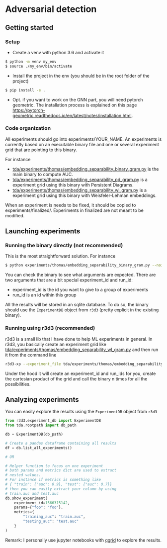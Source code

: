 # Adversarial detection

## Getting started

### Setup

*  Create a venv with python 3.6 and activate it
```bash
$ python -m venv my_env
$ source ./my_env/bin/activate
```
* Install the project in the env (you should be in the root folder of the project)
```bash
$ pip install -e .
``` 
* Opt. if you want to work on the GNN part, you will need pytorch geometric. The installation process is explained on this page https://pytorch-geometric.readthedocs.io/en/latest/notes/installation.html.


### Code organization

All experiments should go into experiments/YOUR_NAME. An experiments is currently based on an executable binary file and one or several experiment grid that are pointing to this binary.

For instance
 * [tda/experiments/thomas/embedding_separability_binary_gram.py](tda/experiments/thomas/embedding_separability_binary_gram.py) is the main binary to compute AUC.
 * [tda/experiments/thomas/embedding_separability_pd_gram.py](tda/experiments/thomas/embedding_separability_pd_gram.py) is a experiment grid using this binary with Persistent Diagrams.
 * [tda/experiments/thomas/embedding_separability_wl_gram.py](tda/experiments/thomas/embedding_separability_wl_gram.py) is a experiment grid using this binary with Weisfeler-Lehman embeddings.
 
 When an experiment is needs to be fixed, it should be copied to experiments/finalized/. Experiments in finalized are not meant to be modified.
 
 ## Launching experiments
 
 ### Running the binary directly (not recommended)
 
 This is the most straightforward solution. For instance
 
 ```bash
$ python experiments/thomas/embedding_separability_binary_gram.py --noise 0.0 --node_labels none --hash_size 50 --height 5 --threshold 15000 --embedding_type WeisfeilerLehman --max_nb_processes 1
```

You can check the binary to see what arguments are expected. There are two arguments that are a bit special experiment_id and run_id:
* experiment_id is the id you want to give to a group of experiments
* run_id is an id within this group

All the results will be stored in an sqlite database. To do so, the binary should use the `ExperimentDB` object from `r3d3` (pretty explicit in the existing binary).

### Running using r3d3 (recommended)

r3d3 is a small lib that I have done to help ML experiments in general. 
In r3d3, you basically create an experiment grid like [tda/experiments/thomas/embedding_separability_wl_gram.py](tda/experiments/thomas/embedding_separability_wl_gram.py) and then run it from the command line

```bash
r3d3-xp --experiment_file tda/experiments/thomas/embedding_separability_wl_gram.py
```

Under the hood it will create an experiment_id and run_ids for you, create the cartesian product of the grid and call the binary n times for all the possibilities.

## Analyzing experiments

You can easily explore the results using the `ExperimentDB` object from `r3d3`

````python
from r3d3.experiment_db import ExperimentDB
from tda.rootpath import db_path

db = ExperimentDB(db_path)

# Create a pandas dataframe containing all results
df = db.list_all_experiments()

# OR

# Helper function to focus on one experiment
# both params and metrics dict are used to extract
# nested values.
# For instance if metrics is something like
# { "train": {"auc": 0.9}, "test": {"auc": 0.7}}
# then you can easily extract your column by using
# train.auc and test.auc
db.show_experiment(
    experiment_id=1566315142,
    params={"foo": "foo"},
    metrics={
        "training_auc": "train.auc",
        "testing_auc": "test.auc"
    }
)
````

Remark: I personally use jupyter notebooks with [qgrid](https://github.com/quantopian/qgrid) to explore the results.